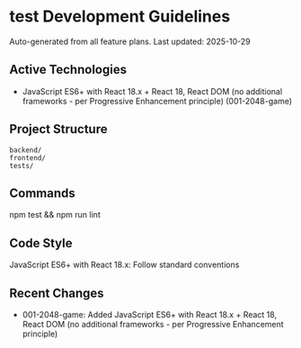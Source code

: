 # test Development Guidelines

Auto-generated from all feature plans. Last updated: 2025-10-29

## Active Technologies

- JavaScript ES6+ with React 18.x + React 18, React DOM (no additional frameworks - per Progressive Enhancement principle) (001-2048-game)

## Project Structure

```text
backend/
frontend/
tests/
```

## Commands

npm test && npm run lint

## Code Style

JavaScript ES6+ with React 18.x: Follow standard conventions

## Recent Changes

- 001-2048-game: Added JavaScript ES6+ with React 18.x + React 18, React DOM (no additional frameworks - per Progressive Enhancement principle)

<!-- MANUAL ADDITIONS START -->
<!-- MANUAL ADDITIONS END -->
